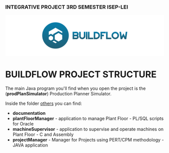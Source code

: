### INTEGRATIVE PROJECT 3RD SEMESTER ISEP-LEI

![Cover](others/documentation/cover.svg)
# BUILDFLOW PROJECT STRUCTURE

The main Java program you'll find when you open the project is the (**prodPlanSimulator**) Production Planner Simulator.

Inside the folder [others](/others) you can find: 
- **documentation**
- **plantFloorManager** - application to manage Plant Floor - PL/SQL scripts for Oracle
- **machineSupervisor** - application to supervise and operate machines on Plant Floor - C and Assembly
- **projectManager** - Manager for Projects using PERT/CPM methodology - JAVA application